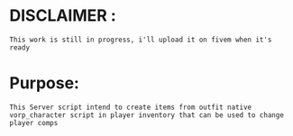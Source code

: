 # DISCLAIMER : 
    This work is still in progress, i'll upload it on fivem when it's ready

# Purpose:
    This Server script intend to create items from outfit native vorp_character script in player inventory that can be used to change player comps
